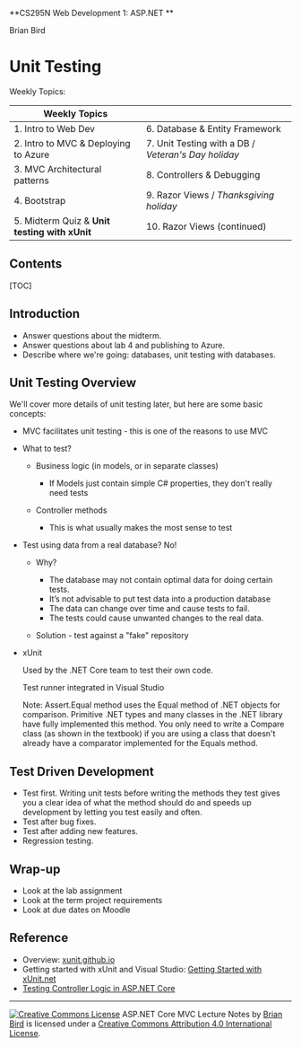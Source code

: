 **CS295N Web Development 1: ASP.NET
**

Brian Bird

# Unit Testing

Weekly Topics:



| Weekly Topics                                 |                                                     |
| --------------------------------------------- | --------------------------------------------------- |
| 1. Intro to Web Dev                           | 6. Database & Entity Framework                      |
| 2. Intro to MVC & Deploying to Azure          | 7. Unit Testing with a DB / *Veteran's Day holiday* |
| 3. MVC Architectural patterns                 | 8. Controllers & Debugging                          |
| 4. Bootstrap                                  | 9. Razor Views / *Thanksgiving holiday*             |
| 5. Midterm Quiz & **Unit testing with xUnit** | 10. Razor Views (continued)                         |



## **Contents**

[TOC]

## Introduction

- Answer questions about the midterm.
- Answer questions about lab 4 and publishing to Azure.
- Describe where we're going: databases, unit testing with databases.



## Unit Testing Overview 

We'll cover more details of unit testing later, but here are some basic concepts:

- MVC facilitates unit testing - this is one of the reasons to use MVC

- What to test?

  - Business logic (in models, or in separate classes)
    - If Models just contain simple C# properties, they don't really need tests

  - Controller methods

    - This is what usually makes the most sense to test

- Test using data from a real database? No!

  - Why?
    - The database may not contain optimal data for doing certain tests. 
    - It’s not advisable to put test data into a production database
    - The data can change over time and cause tests to fail.
    - The tests could cause unwanted changes to the real data.

  - Solution - test against a "fake" repository

- xUnit

  Used by the .NET Core team to test their own code.

  Test runner integrated in Visual Studio

  Note: Assert.Equal method uses the Equal method of .NET objects for comparison. Primitive .NET types and many classes in the .NET library have fully implemented this method. You only need to write a Compare class (as shown in the textbook) if you are using a class that doesn't already have a comparator implemented for the Equals method.



## Test Driven Development

- Test first. Writing unit tests before writing the methods they test gives you a clear idea of what the method should do and speeds up development by letting you test easily and often.
- Test after bug fixes.
- Test after adding new features.
- Regression testing.



## Wrap-up

- Look at the lab assignment
- Look at the term project requirements
- Look at due dates on Moodle



## Reference

- Overview: [xunit.github.io](https://xunit.github.io)
- Getting started with xUnit and Visual Studio: [Getting Started with xUnit.net](https://xunit.net/docs/getting-started/netfx/visual-studio)
- [Testing Controller Logic in ASP.NET Core](https://docs.microsoft.com/en-us/aspnet/core/mvc/controllers/testing)

------

[![Creative Commons License](https://i.creativecommons.org/l/by/4.0/80x15.png)](http://creativecommons.org/licenses/by/4.0/) ASP.NET Core MVC Lecture Notes by [Brian Bird](https://birdsbits.blog) is licensed under a [Creative Commons Attribution 4.0 International License](http://creativecommons.org/licenses/by/4.0/). 

